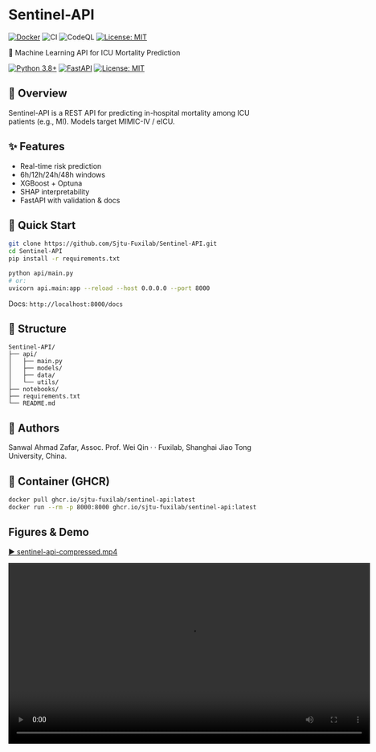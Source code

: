 # Sentinel-API

<!-- badges: start -->
[![Docker](https://img.shields.io/badge/container-GHCR-blue)](https://ghcr.io/sjtu-fuxilab/sentinel-api)
![CI](https://github.com/Sjtu-Fuxilab/Sentinel-API/actions/workflows/ci.yml/badge.svg?branch=main)
![CodeQL](https://github.com/Sjtu-Fuxilab/Sentinel-API/actions/workflows/codeql.yml/badge.svg?branch=main)
[![License: MIT](https://img.shields.io/badge/License-MIT-yellow.svg)](LICENSE)
<!-- badges: end -->


🏥 Machine Learning API for ICU Mortality Prediction

[![Python 3.8+](https://img.shields.io/badge/python-3.8+-blue.svg)](https://www.python.org/downloads/)
[![FastAPI](https://img.shields.io/badge/FastAPI-0.104+-green.svg)](https://fastapi.tiangolo.com/)
[![License: MIT](https://img.shields.io/badge/License-MIT-yellow.svg)](https://opensource.org/licenses/MIT)

## 🎯 Overview
Sentinel-API is a REST API for predicting in-hospital mortality among ICU patients (e.g., MI). Models target MIMIC-IV / eICU.

## ✨ Features
- Real-time risk prediction
- 6h/12h/24h/48h windows
- XGBoost + Optuna
- SHAP interpretability
- FastAPI with validation & docs

## 🚀 Quick Start

```bash
git clone https://github.com/Sjtu-Fuxilab/Sentinel-API.git
cd Sentinel-API
pip install -r requirements.txt
```

```bash
python api/main.py
# or:
uvicorn api.main:app --reload --host 0.0.0.0 --port 8000
```

Docs: `http://localhost:8000/docs`

## 📁 Structure
```
Sentinel-API/
├── api/
│   ├── main.py
│   ├── models/
│   ├── data/
│   └── utils/
├── notebooks/
├── requirements.txt
└── README.md
```

## 👥 Authors
Sanwal Ahmad Zafar, Assoc. Prof. Wei Qin · · Fuxilab, Shanghai Jiao Tong University, China. 
## 🐳 Container (GHCR)

```bash
docker pull ghcr.io/sjtu-fuxilab/sentinel-api:latest
docker run --rm -p 8000:8000 ghcr.io/sjtu-fuxilab/sentinel-api:latest
```


## Figures & Demo

[▶ sentinel-api-compressed.mp4](docs/videos/sentinel-api-compressed.mp4)
<p><video src="docs/videos/sentinel-api-compressed.mp4" controls width="720"></video></p>

